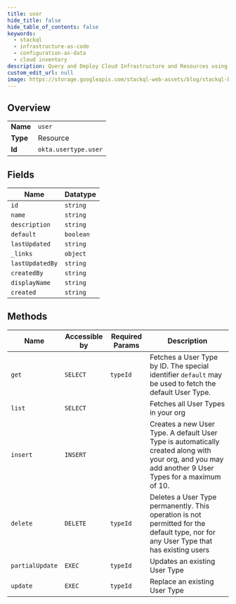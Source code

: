 ```yaml
---
title: user
hide_title: false
hide_table_of_contents: false
keywords:
  - stackql
  - infrastructure-as-code
  - configuration-as-data
  - cloud inventory
description: Query and Deploy Cloud Infrastructure and Resources using SQL
custom_edit_url: null
image: https://storage.googleapis.com/stackql-web-assets/blog/stackql-blog-post-featured-image.png
---
```

  
    

## Overview
<table><tbody>
<tr><td><b>Name</b></td><td><code>user</code></td></tr>
<tr><td><b>Type</b></td><td>Resource</td></tr>
<tr><td><b>Id</b></td><td><code>okta.usertype.user</code></td></tr>
</tbody></table>

## Fields
| Name | Datatype |
| ---- | -------- |
| `id` | `string` |
| `name` | `string` |
| `description` | `string` |
| `default` | `boolean` |
| `lastUpdated` | `string` |
| `_links` | `object` |
| `lastUpdatedBy` | `string` |
| `createdBy` | `string` |
| `displayName` | `string` |
| `created` | `string` |
## Methods
| Name | Accessible by | Required Params | Description |
| ---- | ------------- | --------------- | ----------- |
| `get` | `SELECT` | `typeId` | Fetches a User Type by ID. The special identifier `default` may be used to fetch the default User Type. |
| `list` | `SELECT` |  | Fetches all User Types in your org |
| `insert` | `INSERT` |  | Creates a new User Type. A default User Type is automatically created along with your org, and you may add another 9 User Types for a maximum of 10. |
| `delete` | `DELETE` | `typeId` | Deletes a User Type permanently. This operation is not permitted for the default type, nor for any User Type that has existing users |
| `partialUpdate` | `EXEC` | `typeId` | Updates an existing User Type |
| `update` | `EXEC` | `typeId` | Replace an existing User Type |
